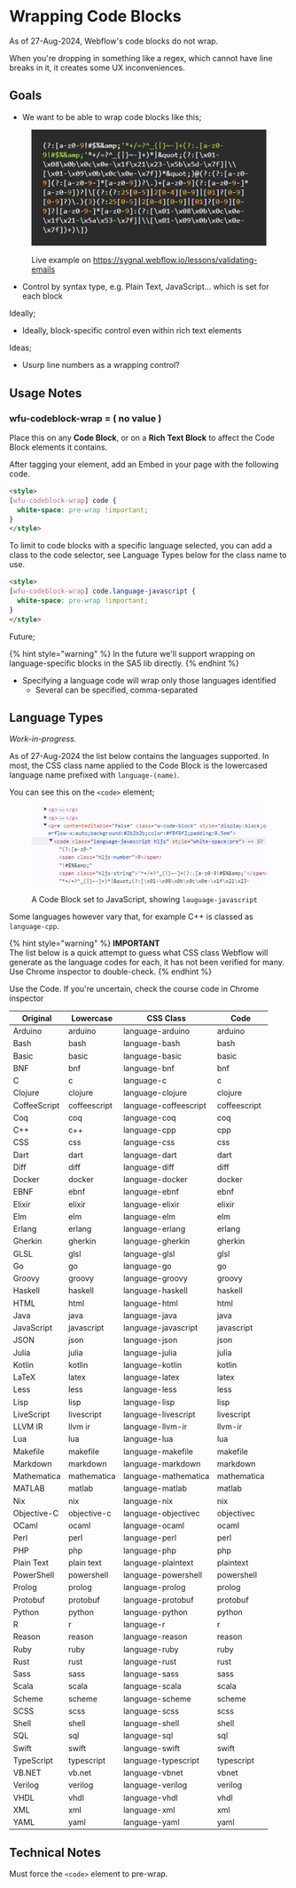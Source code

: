# Wrapping Code Blocks

As of 27-Aug-2024, Webflow's code blocks do not wrap. &#x20;

When you're dropping in something like a regex, which cannot have line breaks in it, it creates some UX inconveniences.&#x20;

## Goals

* We want to be able to wrap code blocks like this;&#x20;

<figure><img src="../../.gitbook/assets/image (1) (1) (1) (1) (1).png" alt=""><figcaption><p>Live example on <a href="https://sygnal.webflow.io/lessons/validating-emails">https://sygnal.webflow.io/lessons/validating-emails</a></p></figcaption></figure>

* Control by syntax type, e.g. Plain Text, JavaScript... which is set for each block&#x20;

Ideally;

* Ideally, block-specific control even within rich text elements&#x20;

Ideas;&#x20;

* Usurp line numbers as a wrapping control?&#x20;



## Usage Notes

### wfu-codeblock-wrap = ( no value )

Place this on any **Code Block**, or on a **Rich Text Block** to affect the Code Block elements it contains. &#x20;

After tagging your element, add an Embed in your page with the following code.

```html
<style>
[wfu-codeblock-wrap] code {
  white-space: pre-wrap !important;
}
</style>
```

To limit to code blocks with a specific language selected, you can add a class to the code selector, see Language Types below for the class name to use.&#x20;

```html
<style>
[wfu-codeblock-wrap] code.language-javascript {
  white-space: pre-wrap !important;
}
</style>
```

Future;

{% hint style="warning" %}
In the future we'll support wrapping on language-specific blocks in the SA5 lib directly.
{% endhint %}

* Specifying a language code will wrap only those languages identified
  * Several can be specified, comma-separated





## Language Types

_Work-in-progress._&#x20;

As of 27-Aug-2024 the list below contains the languages supported.  In most, the CSS class name applied to the Code Block is the lowercased language name prefixed with `language-(name)`.&#x20;

You can see this on the `<code>` element;

<figure><img src="../../.gitbook/assets/image (2) (1).png" alt=""><figcaption><p>A Code Block set to JavaScript, showing <code>lauguage-javascript</code></p></figcaption></figure>

Some languages however vary that, for example C++ is classed as `language-cpp`.&#x20;

{% hint style="warning" %}
**IMPORTANT**\
The list below is a quick attempt to guess what CSS class Webflow will generate as the language codes for each, it has not been verified for many.  Use Chrome inspector to double-check.&#x20;
{% endhint %}

Use the Code.  If you're uncertain, check the course code in Chrome inspector

| Original     | Lowercase    | CSS Class             | Code         |
| ------------ | ------------ | --------------------- | ------------ |
| Arduino      | arduino      | language-arduino      | arduino      |
| Bash         | bash         | language-bash         | bash         |
| Basic        | basic        | language-basic        | basic        |
| BNF          | bnf          | language-bnf          | bnf          |
| C            | c            | language-c            | c            |
| Clojure      | clojure      | language-clojure      | clojure      |
| CoffeeScript | coffeescript | language-coffeescript | coffeescript |
| Coq          | coq          | language-coq          | coq          |
| C++          | c++          | language-cpp          | cpp          |
| CSS          | css          | language-css          | css          |
| Dart         | dart         | language-dart         | dart         |
| Diff         | diff         | language-diff         | diff         |
| Docker       | docker       | language-docker       | docker       |
| EBNF         | ebnf         | language-ebnf         | ebnf         |
| Elixir       | elixir       | language-elixir       | elixir       |
| Elm          | elm          | language-elm          | elm          |
| Erlang       | erlang       | language-erlang       | erlang       |
| Gherkin      | gherkin      | language-gherkin      | gherkin      |
| GLSL         | glsl         | language-glsl         | glsl         |
| Go           | go           | language-go           | go           |
| Groovy       | groovy       | language-groovy       | groovy       |
| Haskell      | haskell      | language-haskell      | haskell      |
| HTML         | html         | language-html         | html         |
| Java         | java         | language-java         | java         |
| JavaScript   | javascript   | language-javascript   | javascript   |
| JSON         | json         | language-json         | json         |
| Julia        | julia        | language-julia        | julia        |
| Kotlin       | kotlin       | language-kotlin       | kotlin       |
| LaTeX        | latex        | language-latex        | latex        |
| Less         | less         | language-less         | less         |
| Lisp         | lisp         | language-lisp         | lisp         |
| LiveScript   | livescript   | language-livescript   | livescript   |
| LLVM IR      | llvm ir      | language-llvm-ir      | llvm-ir      |
| Lua          | lua          | language-lua          | lua          |
| Makefile     | makefile     | language-makefile     | makefile     |
| Markdown     | markdown     | language-markdown     | markdown     |
| Mathematica  | mathematica  | language-mathematica  | mathematica  |
| MATLAB       | matlab       | language-matlab       | matlab       |
| Nix          | nix          | language-nix          | nix          |
| Objective-C  | objective-c  | language-objectivec   | objectivec   |
| OCaml        | ocaml        | language-ocaml        | ocaml        |
| Perl         | perl         | language-perl         | perl         |
| PHP          | php          | language-php          | php          |
| Plain Text   | plain text   | language-plaintext    | plaintext    |
| PowerShell   | powershell   | language-powershell   | powershell   |
| Prolog       | prolog       | language-prolog       | prolog       |
| Protobuf     | protobuf     | language-protobuf     | protobuf     |
| Python       | python       | language-python       | python       |
| R            | r            | language-r            | r            |
| Reason       | reason       | language-reason       | reason       |
| Ruby         | ruby         | language-ruby         | ruby         |
| Rust         | rust         | language-rust         | rust         |
| Sass         | sass         | language-sass         | sass         |
| Scala        | scala        | language-scala        | scala        |
| Scheme       | scheme       | language-scheme       | scheme       |
| SCSS         | scss         | language-scss         | scss         |
| Shell        | shell        | language-shell        | shell        |
| SQL          | sql          | language-sql          | sql          |
| Swift        | swift        | language-swift        | swift        |
| TypeScript   | typescript   | language-typescript   | typescript   |
| VB.NET       | vb.net       | language-vbnet        | vbnet        |
| Verilog      | verilog      | language-verilog      | verilog      |
| VHDL         | vhdl         | language-vhdl         | vhdl         |
| XML          | xml          | language-xml          | xml          |
| YAML         | yaml         | language-yaml         | yaml         |











## Technical Notes

Must force the `<code>` element to pre-wrap.

